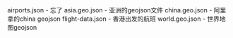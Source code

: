 airports.json - 忘了
asia.geo.json - 亚洲的geojson文件
china.geo.json - 阿里拿的china geojson
flight-data.json - 香港出发的航班
world.geo.json - 世界地图geojson
